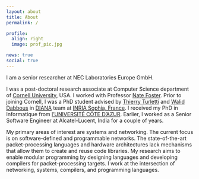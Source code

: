 ```yaml
---
layout: about
title: About
permalink: /

profile:
  align: right
  image: prof_pic.jpg

news: true
social: true
---
```


I am a senior researcher at NEC Laboratories Europe GmbH. 

I was a post-doctoral research associate at Computer Science department
of <a href="https://www.cornell.edu" target="_blank">Cornell University</a>, USA. 
I worked with Professor <a href="https://www.cs.cornell.edu/~jnfoster/" target="_blank">Nate Foster</a>.
Prior to joining Cornell, I was a PhD student advised by 
[Thierry Turletti](https://team.inria.fr/diana/team-members/thierry-turletti/) and
[Walid Dabbous](https://team.inria.fr/diana/team-members/walid-dabbous/) in
[DIANA](https://team.inria.fr/diana/team-members/)
team at [INRIA Sophia, France](https://www.inria.fr/fr/centre-inria-sophia-antipolis-mediterranee). 
I received my PhD in Informatique from [l’UNIVERSITÉ CÔTE D’AZUR](http://univ-cotedazur.fr/fr). 
Earlier, I worked as a Senior Software Engineer at Alcatel-Lucent, India for a
couple of years.


My primary areas of interest are systems and networking. The current focus is on
software-defined and programmable networks. The state-of-the-art packet-processing
languages and hardware architectures lack mechanisms that allow them to create 
and reuse code libraries. My research aims to enable modular programming by 
designing languages and developing compilers for packet-processing targets. I 
work at the intersection of networking, systems, compilers, and programming 
languages.



